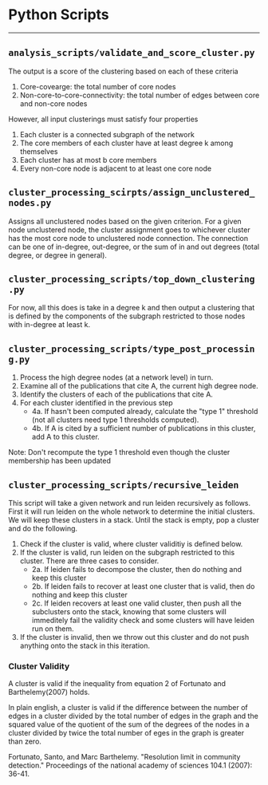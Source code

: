 # Python Scripts
---
## `analysis_scripts/validate_and_score_cluster.py`
The output is a score of the clustering based on each of these criteria
1. Core-covearge: the total number of core nodes
2. Non-core-to-core-connectivity: the total number of edges between core and non-core nodes

However, all input clusterings must satisfy four properties
1. Each cluster is a connected subgraph of the network
2. The core members of each cluster have at least degree k among themselves
3. Each cluster has at most b core members
4. Every non-core node is adjacent to at least one core node

## `cluster_processing_scirpts/assign_unclustered_nodes.py`
Assigns all unclustered nodes based on the given criterion. For a given node unclustered node, the cluster assignment goes to whichever cluster has the most core node to unclustered node connection. The connection can be one of in-degree, out-degree, or the sum of in and out degrees (total degree, or degree in general).

## `cluster_processing_scripts/top_down_clustering.py`
For now, all this does is take in a degree k and then output a clustering that is defined by the components of the subgraph restricted to those nodes with in-degree at least k.

## `cluster_processing_scripts/type_post_processing.py`
1. Process the high degree nodes (at a network level) in turn.
2. Examine all of the publications that cite A, the current high degree node.
3. Identify the clusters of each of the publications that cite A.
4. For each cluster identified in the previous step
    - 4a. If hasn't been computed already, calculate the "type 1" threshold (not all clusters need type 1 thresholds computed).
    - 4b. If A is cited by a sufficient number of publications in this cluster, add A to this cluster.

Note: Don't recompute the type 1 threshold even though the cluster membership has been updated

## `cluster_processing_scripts/recursive_leiden`
This script will take a given network and run leiden recursively as follows.
First it will run leiden on the whole network to determine the initial clusters.
We will keep these clusters in a stack.
Until the stack is empty, pop a cluster and do the following.
1. Check if the cluster is valid, where cluster validitiy is defined below.
2. If the cluster is valid, run leiden on the subgraph restricted to this cluster. There are three cases to consider.
    - 2a. If leiden fails to decompose the cluster, then do nothing and keep this cluster
    - 2b. If leiden fails to recover at least one cluster that is valid, then do nothing and keep this cluster
    - 2c. If leiden recovers at least one valid cluster, then push all the subclusters onto the stack, knowing that some clusters will immeditely fail the validity check and some clusters will have leiden run on them.
3. If the cluster is invalid, then we throw out this cluster and do not push anything onto the stack in this iteration.

### Cluster Validity
A cluster is valid if the inequality from equation 2 of Fortunato and Barthelemy(2007) holds.

In plain english, a cluster is valid if the difference between the number of edges in a cluster divided by the total number of edges in the graph and the squared value of the quotient of the sum of the degrees of the nodes in a cluster divided by twice the total number of eges in the graph is greater than zero.

Fortunato, Santo, and Marc Barthelemy. "Resolution limit in community detection." Proceedings of the national academy of sciences 104.1 (2007): 36-41.


